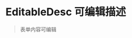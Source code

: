 # EditableDesc 可编辑描述

> 表单内容可编辑

<code src="./demo/base.tsx"></code>

<API id="EditableDesc"></API>
